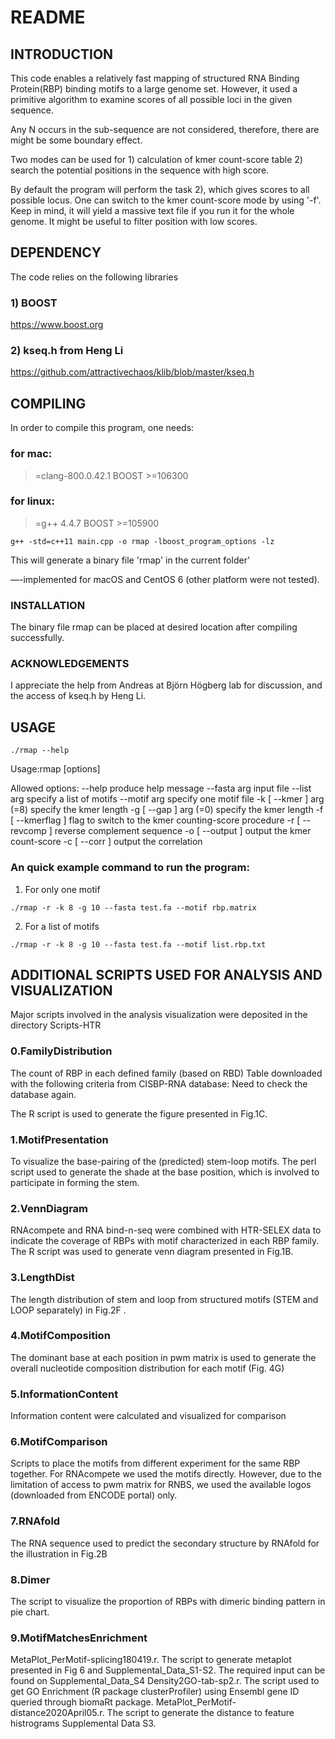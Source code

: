 # README


## INTRODUCTION

This code enables a relatively fast mapping of structured RNA Binding Protein(RBP) binding motifs to a large genome set.
However, it used a primitive algorithm to examine scores of all possible loci in the given sequence.

Any N occurs in the sub-sequence are not considered, therefore, there are might be some boundary effect.

Two modes can be used for 1) calculation of kmer count-score table 2) search the potential positions in the sequence with high score.

By default the program will perform the task 2), which gives scores to all possible locus. One can switch to the kmer count-score mode by using '-f'.
Keep in mind, it will yield a massive text file if you run it for the whole genome. It might be useful to filter position with low scores.


## DEPENDENCY

The code relies on the following libraries

### 1) BOOST
https://www.boost.org
### 2) kseq.h from Heng Li
https://github.com/attractivechaos/klib/blob/master/kseq.h

## COMPILING

In order to compile this program, one needs:

### for mac:
>=clang-800.0.42.1
BOOST >=106300

### for linux:
>=g++ 4.4.7
BOOST >=105900

```
g++ -std=c++11 main.cpp -o rmap -lboost_program_options -lz
```
This will generate a binary file 'rmap' in the current folder'

—-implemented for macOS and CentOS 6 (other platform were not tested).

### INSTALLATION

The binary file rmap can be placed at desired location after compiling successfully.

### ACKNOWLEDGEMENTS

I appreciate the help from Andreas at Björn Högberg lab for discussion, and the access of kseq.h by Heng Li.


## USAGE

```
./rmap --help
```
Usage:rmap [options]

Allowed options:
--help                 produce help message
--fasta arg            input file
--list arg             specify a list of motifs
--motif arg            specify one motif file
-k [ --kmer ] arg (=8) specify the kmer length
-g [ --gap ] arg (=0)  specify the kmer length
-f [ --kmerflag ]      flag to switch to the kmer counting-score procedure
-r [ --revcomp ]       reverse complement sequence
-o [ --output ]        output the kmer count-score
-c [ --corr ]          output the correlation



### An quick example command to run the program:

1) For only one motif

```
./rmap -r -k 8 -g 10 --fasta test.fa --motif rbp.matrix
```

2) For a list of motifs
```
./rmap -r -k 8 -g 10 --fasta test.fa --motif list.rbp.txt
```




## ADDITIONAL SCRIPTS USED FOR ANALYSIS AND VISUALIZATION

Major scripts involved in the analysis visualization were deposited in the directory Scripts-HTR

### 0.FamilyDistribution
The count of RBP in each defined family (based on RBD)
Table downloaded with the following criteria from CISBP-RNA database: Need to check the database again. 

The R script is used to generate the figure presented in Fig.1C.

### 1.MotifPresentation
To visualize the base-pairing of the (predicted) stem-loop motifs.
The perl script used to generate the shade at the base position, which is involved to participate in forming the stem.

### 2.VennDiagram

RNAcompete and RNA bind-n-seq were combined with HTR-SELEX data to indicate the coverage of RBPs with motif characterized in each RBP family.
The R script was used to generate venn diagram presented in Fig.1B.

### 3.LengthDist
The length distribution of stem and loop from structured motifs (STEM and LOOP separately) in Fig.2F .

### 4.MotifComposition 

The dominant base at each position in pwm matrix is used to generate the overall nucleotide composition distribution for each motif (Fig. 4G)

### 5.InformationContent
Information content were calculated and visualized for comparison

### 6.MotifComparison

Scripts to place the motifs from different experiment for the same RBP together. 
For RNAcompete we used the motifs directly. However, due to the limitation of access to pwm matrix for RNBS, we used the available logos (downloaded from ENCODE portal) only.

### 7.RNAfold

The RNA sequence used to predict the secondary structure by RNAfold for the illustration in Fig.2B

### 8.Dimer

The script to visualize the proportion of RBPs with dimeric binding pattern in pie chart.

### 9.MotifMatchesEnrichment
MetaPlot_PerMotif-splicing180419.r. The script to generate metaplot presented in Fig 6 and Supplemental_Data_S1-S2. The required input can be found on Supplemental_Data_S4
Density2GO-tab-sp2.r. The script used to get GO Enrichment (R package clusterProfiler) using Ensembl gene ID queried through biomaRt package.
MetaPlot_PerMotif-distance2020April05.r. The script to generate the distance to feature histrograms Supplemental Data S3.
